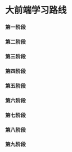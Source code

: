 # 大前端学习路线

### 第一阶段

### 第二阶段

### 第三阶段

### 第四阶段

### 第五阶段

### 第六阶段

### 第七阶段

### 第八阶段

### 第九阶段
